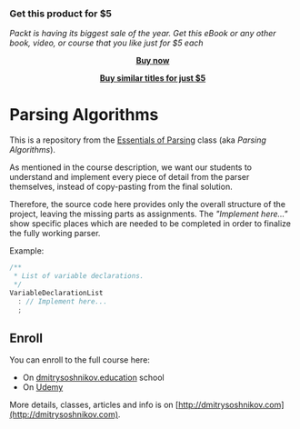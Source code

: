
### Get this product for $5

<i>Packt is having its biggest sale of the year. Get this eBook or any other book, video, or course that you like just for $5 each</i>


<b><p align='center'>[Buy now](https://packt.link/9781801074445)</p></b>


<b><p align='center'>[Buy similar titles for just $5](https://subscription.packtpub.com/search)</p></b>


# Parsing Algorithms

This is a repository from the [Essentials of Parsing](http://dmitrysoshnikov.com/courses/parsing-algorithms/) class (aka _Parsing Algorithms_).

As mentioned in the course description, we want our students to understand and implement every piece of detail from the parser themselves, instead of copy-pasting from the final solution.

Therefore, the source code here provides only the overall structure of the project, leaving the missing parts as assignments. The _"Implement here..."_ show specific places which are needed to be completed in order to finalize the fully working parser.

Example:

```js
/**
 * List of variable declarations.
 */
VariableDeclarationList
  : // Implement here...
  ;
```

## Enroll

You can enroll to the full course here:

- On [dmitrysoshnikov.education](http://www.dmitrysoshnikov.education/p/essentials-of-parsing) school
- On [Udemy](https://www.udemy.com/course/essentials-of-parsing/?referralCode=D9DAAEB91A879B61D94F)

More details, classes, articles and info is on [http://dmitrysoshnikov.com](http://dmitrysoshnikov.com).